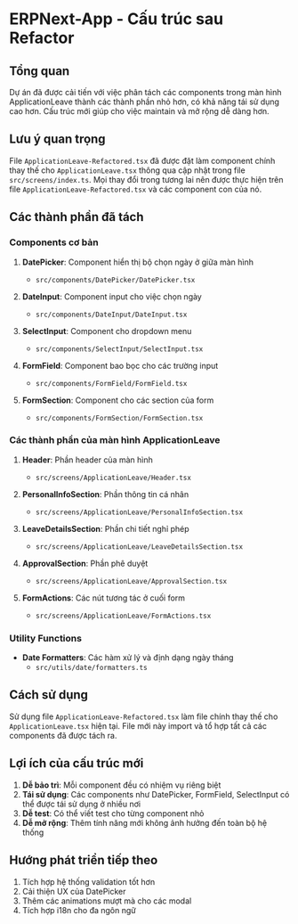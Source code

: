 # ERPNext-App - Cấu trúc sau Refactor

## Tổng quan
Dự án đã được cải tiến với việc phân tách các components trong màn hình ApplicationLeave thành các thành phần nhỏ hơn, có khả năng tái sử dụng cao hơn. Cấu trúc mới giúp cho việc maintain và mở rộng dễ dàng hơn.

## Lưu ý quan trọng
File `ApplicationLeave-Refactored.tsx` đã được đặt làm component chính thay thế cho `ApplicationLeave.tsx` thông qua cập nhật trong file `src/screens/index.ts`. Mọi thay đổi trong tương lai nên được thực hiện trên file `ApplicationLeave-Refactored.tsx` và các component con của nó.

## Các thành phần đã tách

### Components cơ bản
1. **DatePicker**: Component hiển thị bộ chọn ngày ở giữa màn hình
   - `src/components/DatePicker/DatePicker.tsx`
   
2. **DateInput**: Component input cho việc chọn ngày
   - `src/components/DateInput/DateInput.tsx`

3. **SelectInput**: Component cho dropdown menu
   - `src/components/SelectInput/SelectInput.tsx`

4. **FormField**: Component bao bọc cho các trường input
   - `src/components/FormField/FormField.tsx`

5. **FormSection**: Component cho các section của form
   - `src/components/FormSection/FormSection.tsx`

### Các thành phần của màn hình ApplicationLeave
1. **Header**: Phần header của màn hình
   - `src/screens/ApplicationLeave/Header.tsx`

2. **PersonalInfoSection**: Phần thông tin cá nhân
   - `src/screens/ApplicationLeave/PersonalInfoSection.tsx`

3. **LeaveDetailsSection**: Phần chi tiết nghỉ phép
   - `src/screens/ApplicationLeave/LeaveDetailsSection.tsx`

4. **ApprovalSection**: Phần phê duyệt
   - `src/screens/ApplicationLeave/ApprovalSection.tsx`

5. **FormActions**: Các nút tương tác ở cuối form
   - `src/screens/ApplicationLeave/FormActions.tsx`

### Utility Functions
- **Date Formatters**: Các hàm xử lý và định dạng ngày tháng
  - `src/utils/date/formatters.ts`

## Cách sử dụng
Sử dụng file `ApplicationLeave-Refactored.tsx` làm file chính thay thế cho `ApplicationLeave.tsx` hiện tại. File mới này import và tổ hợp tất cả các components đã được tách ra.

## Lợi ích của cấu trúc mới
1. **Dễ bảo trì**: Mỗi component đều có nhiệm vụ riêng biệt
2. **Tái sử dụng**: Các components như DatePicker, FormField, SelectInput có thể được tái sử dụng ở nhiều nơi
3. **Dễ test**: Có thể viết test cho từng component nhỏ
4. **Dễ mở rộng**: Thêm tính năng mới không ảnh hưởng đến toàn bộ hệ thống

## Hướng phát triển tiếp theo
1. Tích hợp hệ thống validation tốt hơn
2. Cải thiện UX của DatePicker
3. Thêm các animations mượt mà cho các modal
4. Tích hợp i18n cho đa ngôn ngữ